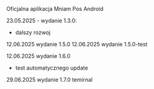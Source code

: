 Oficjalna aplikacja Mniam Pos Android

23.05.2025 - wydanie 1.3.0:
- dalszy rozwoj

12.06.2025 wydanie 1.5.0
12.06.2025 wydanie 1.5.0-test

12.06.2025 wydanie 1.6.0
- test automatycznego update

29.06.2025 wydanie 1.7.0
temirnal